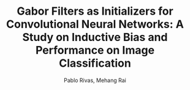 ---
paperId: 4
author: Pablo Rivas, Mehang Rai
publicationauthor: Rivas, P. et al.
title: "Gabor Filters as Initializers for Convolutional Neural Networks: A Study on Inductive Bias and Performance on Image Classification"
pdf: Pablo_Rivas.pdf
poster: Pablo_Rivas.png
alt: --
type: Poster
topic: General Machine Learning
subtopic: Deep Learning
link: https://research.latinxinai.org/papers/icml/2023/pdf/Pablo_Rivas.pdf
conference: icml
year: 2023
tags: icml-2023
location: Honolulu, Hawaii
---